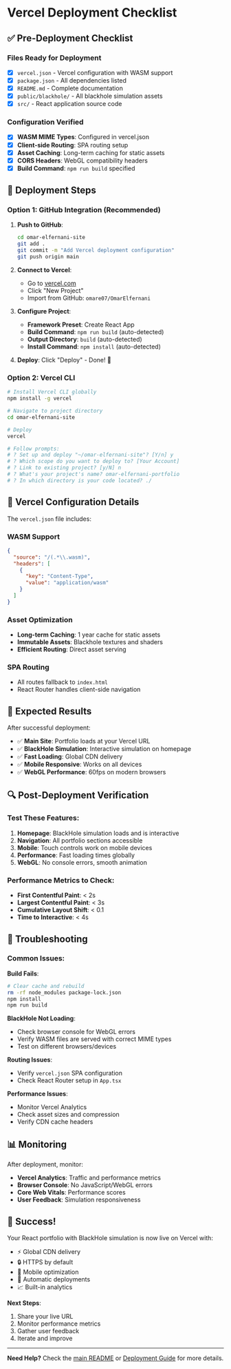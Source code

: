 # Vercel Deployment Checklist

## ✅ Pre-Deployment Checklist

### Files Ready for Deployment
- [x] `vercel.json` - Vercel configuration with WASM support
- [x] `package.json` - All dependencies listed
- [x] `README.md` - Complete documentation
- [x] `public/blackhole/` - All blackhole simulation assets
- [x] `src/` - React application source code

### Configuration Verified
- [x] **WASM MIME Types**: Configured in vercel.json
- [x] **Client-side Routing**: SPA routing setup
- [x] **Asset Caching**: Long-term caching for static assets
- [x] **CORS Headers**: WebGL compatibility headers
- [x] **Build Command**: `npm run build` specified

## 🚀 Deployment Steps

### Option 1: GitHub Integration (Recommended)

1. **Push to GitHub**:
   ```bash
   cd omar-elfernani-site
   git add .
   git commit -m "Add Vercel deployment configuration"
   git push origin main
   ```

2. **Connect to Vercel**:
   - Go to [vercel.com](https://vercel.com)
   - Click "New Project"
   - Import from GitHub: `omare07/OmarElfernani`

3. **Configure Project**:
   - **Framework Preset**: Create React App
   - **Build Command**: `npm run build` (auto-detected)
   - **Output Directory**: `build` (auto-detected)
   - **Install Command**: `npm install` (auto-detected)

4. **Deploy**: Click "Deploy" - Done! 🎉

### Option 2: Vercel CLI

```bash
# Install Vercel CLI globally
npm install -g vercel

# Navigate to project directory
cd omar-elfernani-site

# Deploy
vercel

# Follow prompts:
# ? Set up and deploy "~/omar-elfernani-site"? [Y/n] y
# ? Which scope do you want to deploy to? [Your Account]
# ? Link to existing project? [y/N] n
# ? What's your project's name? omar-elfernani-portfolio
# ? In which directory is your code located? ./
```

## 🔧 Vercel Configuration Details

The `vercel.json` file includes:

### WASM Support
```json
{
  "source": "/(.*\\.wasm)",
  "headers": [
    {
      "key": "Content-Type",
      "value": "application/wasm"
    }
  ]
}
```

### Asset Optimization
- **Long-term Caching**: 1 year cache for static assets
- **Immutable Assets**: Blackhole textures and shaders
- **Efficient Routing**: Direct asset serving

### SPA Routing
- All routes fallback to `index.html`
- React Router handles client-side navigation

## 🎯 Expected Results

After successful deployment:

- ✅ **Main Site**: Portfolio loads at your Vercel URL
- ✅ **BlackHole Simulation**: Interactive simulation on homepage
- ✅ **Fast Loading**: Global CDN delivery
- ✅ **Mobile Responsive**: Works on all devices
- ✅ **WebGL Performance**: 60fps on modern browsers

## 🔍 Post-Deployment Verification

### Test These Features:
1. **Homepage**: BlackHole simulation loads and is interactive
2. **Navigation**: All portfolio sections accessible
3. **Mobile**: Touch controls work on mobile devices
4. **Performance**: Fast loading times globally
5. **WebGL**: No console errors, smooth animation

### Performance Metrics to Check:
- **First Contentful Paint**: < 2s
- **Largest Contentful Paint**: < 3s
- **Cumulative Layout Shift**: < 0.1
- **Time to Interactive**: < 4s

## 🐛 Troubleshooting

### Common Issues:

**Build Fails**:
```bash
# Clear cache and rebuild
rm -rf node_modules package-lock.json
npm install
npm run build
```

**BlackHole Not Loading**:
- Check browser console for WebGL errors
- Verify WASM files are served with correct MIME types
- Test on different browsers/devices

**Routing Issues**:
- Verify `vercel.json` SPA configuration
- Check React Router setup in `App.tsx`

**Performance Issues**:
- Monitor Vercel Analytics
- Check asset sizes and compression
- Verify CDN cache headers

## 📊 Monitoring

After deployment, monitor:
- **Vercel Analytics**: Traffic and performance metrics
- **Browser Console**: No JavaScript/WebGL errors
- **Core Web Vitals**: Performance scores
- **User Feedback**: Simulation responsiveness

## 🎉 Success!

Your React portfolio with BlackHole simulation is now live on Vercel with:
- ⚡ Global CDN delivery
- 🔒 HTTPS by default
- 📱 Mobile optimization
- 🚀 Automatic deployments
- 📈 Built-in analytics

**Next Steps**:
1. Share your live URL
2. Monitor performance metrics
3. Gather user feedback
4. Iterate and improve

---

**Need Help?** Check the [main README](README.md) or [Deployment Guide](DEPLOYMENT_GUIDE.md) for more details.